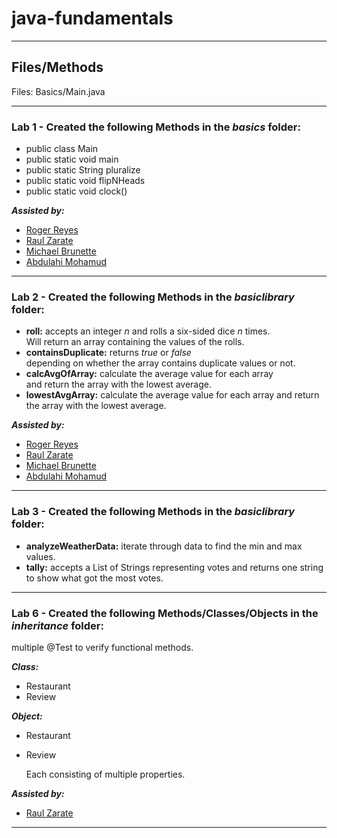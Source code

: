 # java-fundamentals
---

## Files/Methods
Files: Basics/Main.java
-- -
### Lab 1 - Created the following Methods in the ***basics*** folder:

- public class Main
- public static void main
- public static String pluralize
- public static void flipNHeads
- public static void clock()


***Assisted by:*** 
- [Roger Reyes](https://github.com/RogerMReyes)  
- [Raul Zarate](https://github.com/zaratr)  
- [Michael Brunette](https://github.com/mcbrunette33)  
- [Abdulahi Mohamud](https://github.com/AbdulahiMohamud)
-- -            

### Lab 2 - Created the following Methods in the ***basiclibrary*** folder:

- **roll:** accepts an integer *n* and rolls a six-sided dice *n* times.  
Will return an array containing the values of the rolls.
- **containsDuplicate:** returns *true* or *false*  
depending on whether the array contains duplicate values or not.  
- **calcAvgOfArray:** calculate the average value for each array  
and return the array with the lowest average.
- **lowestAvgArray:** calculate the average value for each array 
and return the array with the lowest average.  

***Assisted by:***
- [Roger Reyes](https://github.com/RogerMReyes)
- [Raul Zarate](https://github.com/zaratr)
- [Michael Brunette](https://github.com/mcbrunette33)  
- [Abdulahi Mohamud](https://github.com/AbdulahiMohamud)
-- -

### Lab 3 - Created the following Methods in the ***basiclibrary*** folder:

- **analyzeWeatherData:** iterate through data to find the min and max values. 
- **tally:** accepts a List of Strings representing votes and returns one string  
  to show what got the most votes.  
-- -

### Lab 6 - Created the following Methods/Classes/Objects in the ***inheritance*** folder:  
multiple @Test to verify functional methods.

***Class:***
  - Restaurant
  - Review  

***Object:***
  - Restaurant
  - Review  

    Each consisting of multiple properties. 


***Assisted by:***  
- [Raul Zarate](https://github.com/zaratr)
-- -
